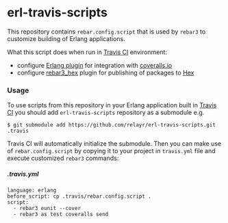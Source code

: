 # erl-travis-scripts

This repository contains `rebar.config.script` that is used by `rebar3` to customize building of Erlang applications.

What this script does when run in [Travis CI](https://travis-ci.org) environment:
- configure [Erlang plugin](https://github.com/markusn/coveralls-erl) for integration with [coveralls.io](https://coveralls.io)
- configure [rebar3_hex](https://github.com/tsloughter/rebar3_hex) plugin for publishing of packages to [Hex](https://hex.pm)

### Usage

To use scripts from this repository in your Erlang application built in [Travis CI](https://travis-ci.org) you should add `erl-travis-scripts` repository as a submodule e.g.
```
$ git submodule add https://github.com/relayr/erl-travis-scripts.git .travis
```

Travis CI will automatically initialize the submodule. Then you can make use of `rebar.config.script` by copying it to your project in `travis.yml` file and execute customized `rebar3` commands:
##### .travis.yml
```
language: erlang
before_script: cp .travis/rebar.config.script .
script:
  - rebar3 eunit --cover
  - rebar3 as test coveralls send
```
